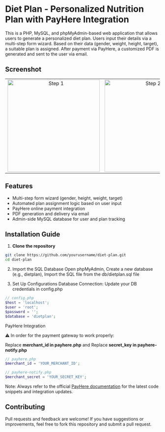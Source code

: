 # Diet Plan - Personalized Nutrition Plan with PayHere Integration

This is a PHP, MySQL, and phpMyAdmin-based web application that allows users to generate a personalized diet plan. Users input their details via a multi-step form wizard. Based on their data (gender, weight, height, target), a suitable plan is assigned. After payment via PayHere, a customized PDF is generated and sent to the user via email.

## Screenshot

<div align="center">
  <table>
    <tr>
      <td align="center">
        <img src="screenshots-1.png" alt="Step 1" width="300"/><br/>
      </td>
      <td align="center">
        <img src="screenshots-2.png" alt="Step 2" width="300"/><br/>
      </td>
    </tr>
  </table>
</div>


## Features

- Multi-step form wizard (gender, height, weight, target)
- Automated plan assignment logic based on user input
- PayHere online payment integration
- PDF generation and delivery via email
- Admin-side MySQL database for user and plan tracking


## Installation Guide

1. **Clone the repository**

```bash
git clone https://github.com/yourusername/diet-plan.git
cd diet-plan
```
2. Import the SQL Database
Open phpMyAdmin, Create a new database (e.g., dietplan), Import the SQL file from the db/dietplan.sql file

3. Set Up Configurations
Database Connection: Update your DB credentials in config.php

``` php
// config.php
$host = 'localhost';
$user = 'root';
$password = '';
$database = 'dietplan';
```

PayHere Integration

⚠️ In order for the payment gateway to work properly:

Replace **merchant_id in payhere.php** and Replace **secret_key in payhere-notify.php**

``` php
// payhere.php
$merchant_id = 'YOUR_MERCHANT_ID';

// payhere-notify.php
$merchant_secret = 'YOUR_SECRET_KEY';
```

Note: Always refer to the official [PayHere documentation](https://support.payhere.lk/) for the latest code snippets and integration updates.

## Contributing

Pull requests and feedback are welcome! If you have suggestions or improvements, feel free to fork this repository and submit a pull request.


